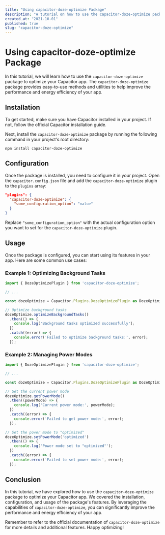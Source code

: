 ```yaml
---
title: "Using capacitor-doze-optimize Package"
description: "A tutorial on how to use the capacitor-doze-optimize package to optimize your Capacitor app"
created_at: "2021-10-01"
published: true
slug: "capacitor-doze-optimize"
---
```


# Using capacitor-doze-optimize Package

In this tutorial, we will learn how to use the `capacitor-doze-optimize` package to optimize your Capacitor app. The `capacitor-doze-optimize` package provides easy-to-use methods and utilities to help improve the performance and energy efficiency of your app.

## Installation

To get started, make sure you have Capacitor installed in your project. If not, follow the official Capacitor installation guide.

Next, install the `capacitor-doze-optimize` package by running the following command in your project's root directory:

```
npm install capacitor-doze-optimize
```

## Configuration

Once the package is installed, you need to configure it in your project. Open the `capacitor.config.json` file and add the `capacitor-doze-optimize` plugin to the `plugins` array:

```json
"plugins": {
  "capacitor-doze-optimize": {
    "some_configuration_option": "value"
  }
}
```

Replace `"some_configuration_option"` with the actual configuration option you want to set for the `capacitor-doze-optimize` plugin.

## Usage

Once the package is configured, you can start using its features in your app. Here are some common use cases:

### Example 1: Optimizing Background Tasks

```typescript
import { DozeOptimizePlugin } from 'capacitor-doze-optimize';

// ...

const dozeOptimize = Capacitor.Plugins.DozeOptimizePlugin as DozeOptimizePlugin;

// Optimize background tasks
dozeOptimize.optimizeBackgroundTasks()
  .then(() => {
    console.log('Background tasks optimized successfully');
  })
  .catch((error) => {
    console.error('Failed to optimize background tasks:', error);
  });
```

### Example 2: Managing Power Modes

```typescript
import { DozeOptimizePlugin } from 'capacitor-doze-optimize';

// ...

const dozeOptimize = Capacitor.Plugins.DozeOptimizePlugin as DozeOptimizePlugin;

// Get the current power mode
dozeOptimize.getPowerMode()
  .then((powerMode) => {
    console.log('Current power mode:', powerMode);
  })
  .catch((error) => {
    console.error('Failed to get power mode:', error);
  });

// Set the power mode to "optimized"
dozeOptimize.setPowerMode('optimized')
  .then(() => {
    console.log('Power mode set to "optimized"');
  })
  .catch((error) => {
    console.error('Failed to set power mode:', error);
  });
```

## Conclusion

In this tutorial, we have explored how to use the `capacitor-doze-optimize` package to optimize your Capacitor app. We covered the installation, configuration, and usage of the package's features. By leveraging the capabilities of `capacitor-doze-optimize`, you can significantly improve the performance and energy efficiency of your app.

Remember to refer to the official documentation of `capacitor-doze-optimize` for more details and additional features. Happy optimizing!